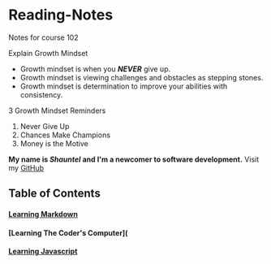 # Reading-Notes
Notes for course 102

Explain Growth Mindset

- Growth mindset is when you ***NEVER*** give up.
- Growth mindset is viewing challenges and obstacles as stepping stones.
- Growth mindset is determination to improve your abilities with consistency.

3 Growth Mindset Reminders

1. Never Give Up
2. Chances Make Champions
3. Money is the Motive


 **My name is *Shauntel* and I'm a newcomer to software development.** Visit my [GitHub](https://github.com/Mssmcbell)
 
 ## Table of Contents

#### [Learning Markdown](https://github.com/Mssmcbell/Reading-notes/blob/main/LearningMarkdown.md#learning-markdown)
#### [Learning The Coder's Computer](

#### [Learning Javascript](https://github.com/Mssmcbell/Reading-notes/blob/main/LearningJavascript.md#learning-javascript)






